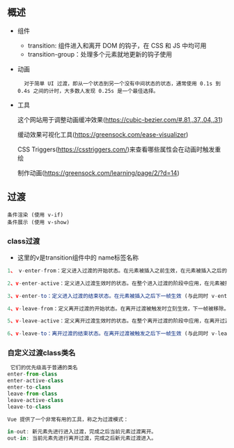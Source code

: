 ## 概述

- 组件

    - transition: 组件进入和离开 DOM 的钩子，在 CSS 和 JS 中均可用
    - transition-group：处理多个元素就地更新的钩子使用

- 动画

        对于简单 UI 过渡，即从一个状态到另一个没有中间状态的状态，通常使用 0.1s 到 0.4s 之间的计时，大多数人发现 0.25s 是一个最佳选择。
    
- 工具

    这个网站用于调整动画缓冲效果(https://cubic-bezier.com/#.81,.37,.04,.31)

    缓动效果可视化工具(https://greensock.com/ease-visualizer)
    
    CSS Triggers(https://csstriggers.com/)来查看哪些属性会在动画时触发重绘

    制作动画(https://greensock.com/learning/page/2/?d=14)
## 过渡
    条件渲染 (使用 v-if)
    条件展示 (使用 v-show)

### class过渡
- 这里的v是transition组件中的 name标签名称
```js
1、 v-enter-from：定义进入过渡的开始状态。在元素被插入之前生效，在元素被插入之后的下一帧移除。

2、v-enter-active：定义进入过渡生效时的状态。在整个进入过渡的阶段中应用，在元素被插入之前生效，在过渡/动画完成之后移除。这个类可以被用来定义进入过渡的过程时间，延迟和曲线函数。

3、v-enter-to：定义进入过渡的结束状态。在元素被插入之后下一帧生效 (与此同时 v-enter-from 被移除)，在过渡/动画完成之后移除。

4、v-leave-from：定义离开过渡的开始状态。在离开过渡被触发时立刻生效，下一帧被移除。

5、v-leave-active：定义离开过渡生效时的状态。在整个离开过渡的阶段中应用，在离开过渡被触发时立刻生效，在过渡/动画完成之后移除。这个类可以被用来定义离开过渡的过程时间，延迟和曲线函数。

6、v-leave-to：离开过渡的结束状态。在离开过渡被触发之后下一帧生效 (与此同时 v-leave-from 被移除)，在过渡/动画完成之后移除。
```

### 自定义过渡class类名

```js
 它们的优先级高于普通的类名
enter-from-class
enter-active-class
enter-to-class
leave-from-class
leave-active-class
leave-to-class

Vue 提供了一个非常有用的工具，称之为过渡模式：

in-out: 新元素先进行进入过渡，完成之后当前元素过渡离开。
out-in: 当前元素先进行离开过渡，完成之后新元素过渡进入。

```
